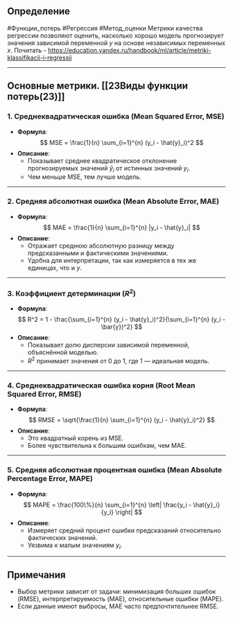 ## Определение
#Функции_потерь #Регрессия #Метод_оценки
Метрики качества регрессии позволяют оценить, насколько хорошо модель прогнозирует значения зависимой переменной $y$ на основе независимых переменных $x$.
Почитать - https://education.yandex.ru/handbook/ml/article/metriki-klassifikacii-i-regressii

---

## Основные метрики. [[23Виды функции потерь(23)]]

### 1. Среднеквадратическая ошибка (Mean Squared Error, MSE)
- **Формула**:
  $$ MSE = \frac{1}{n} \sum_{i=1}^{n} (y_i - \hat{y}_i)^2 $$
- **Описание**:
  - Показывает среднее квадратическое отклонение прогнозируемых значений $\hat{y}_i$ от истинных значений $y_i$.
  - Чем меньше MSE, тем лучше модель.

---

### 2. Средняя абсолютная ошибка (Mean Absolute Error, MAE)
- **Формула**:
  $$ MAE = \frac{1}{n} \sum_{i=1}^{n} |y_i - \hat{y}_i| $$
- **Описание**:
  - Отражает среднюю абсолютную разницу между предсказанными и фактическими значениями.
  - Удобна для интерпретации, так как измеряется в тех же единицах, что и $y$.

---

### 3. Коэффициент детерминации ($R^2$)
- **Формула**:
  $$ R^2 = 1 - \frac{\sum_{i=1}^{n} (y_i - \hat{y}_i)^2}{\sum_{i=1}^{n} (y_i - \bar{y})^2} $$
- **Описание**:
  - Показывает долю дисперсии зависимой переменной, объяснённой моделью.
  - $R^2$ принимает значения от 0 до 1, где 1 — идеальная модель.

---

### 4. Среднеквадратическая ошибка корня (Root Mean Squared Error, RMSE)
- **Формула**:
  $$ RMSE = \sqrt{\frac{1}{n} \sum_{i=1}^{n} (y_i - \hat{y}_i)^2} $$
- **Описание**:
  - Это квадратный корень из MSE.
  - Более чувствительна к большим ошибкам, чем MAE.

---

### 5. Средняя абсолютная процентная ошибка (Mean Absolute Percentage Error, MAPE)
- **Формула**:
  $$ MAPE = \frac{100\%}{n} \sum_{i=1}^{n} \left| \frac{y_i - \hat{y}_i}{y_i} \right| $$
- **Описание**:
  - Измеряет средний процент ошибки предсказаний относительно фактических значений.
  - Уязвима к малым значениям $y_i$.

---

## Примечания
- Выбор метрики зависит от задачи: минимизация больших ошибок (RMSE), интерпретируемость (MAE), относительные ошибки (MAPE).
- Если данные имеют выбросы, MAE часто предпочтительнее RMSE.
